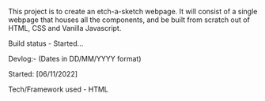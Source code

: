This project is to create an etch-a-sketch webpage. It will consist of a single webpage that houses all the components, and be built from scratch out of HTML, CSS and Vanilla Javascript.

Build status - Started...

Devlog:- (Dates in DD/MM/YYYY format)

Started: [06/11/2022]

Tech/Framework used - HTML